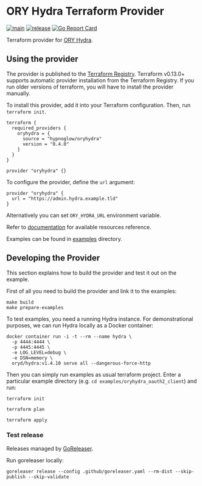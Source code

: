# ORY Hydra Terraform Provider

[![main](https://github.com/hypnoglow/terraform-provider-oryhydra/actions/workflows/main.yml/badge.svg)](https://github.com/hypnoglow/terraform-provider-oryhydra/actions/workflows/main.yml)
[![release](https://github.com/hypnoglow/terraform-provider-oryhydra/actions/workflows/release.yml/badge.svg)](https://github.com/hypnoglow/terraform-provider-oryhydra/actions/workflows/release.yml)
[![Go Report Card](https://goreportcard.com/badge/github.com/hypnoglow/terraform-provider-oryhydra)](https://goreportcard.com/report/github.com/hypnoglow/terraform-provider-oryhydra)

Terraform provider for [ORY Hydra](https://github.com/ory/hydra).

## Using the provider

The provider is published to the [Terraform Registry](https://registry.terraform.io/providers/hypnoglow/oryhydra/latest).
Terraform v0.13.0+ supports automatic provider installation from the Terraform Registry. If you run older versions of terraform, you
will have to install the provider manually.

To install this provider, add it into your Terraform configuration. Then, run `terraform init`.

```hcl
terraform {
  required_providers {
    oryhydra = {
      source = "hypnoglow/oryhydra"
      version = "0.4.0"
    }
  }
}

provider "oryhydra" {}
```

To configure the provider, define the `url` argument:

```hcl
provider "oryhydra" {
  url = "https://admin.hydra.example.tld"
}
```
 
Alternatively you can set `ORY_HYDRA_URL` environment variable.

Refer to [documentation](https://registry.terraform.io/providers/hypnoglow/oryhydra/latest/docs) for available resources reference.

Examples can be found in [examples](examples/) directory.

## Developing the Provider

This section explains how to build the provider and test it out on the example.

First of all you need to build the provider and link it to the examples:

```shell script
make build
make prepare-examples
```

To test examples, you need a running Hydra instance. For demonstrational purposes,
we can run Hydra locally as a Docker container:

```shell script
docker container run -i -t --rm --name hydra \
  -p 4444:4444 \
  -p 4445:4445 \
  -e LOG_LEVEL=debug \
  -e DSN=memory \
  oryd/hydra:v1.4.10 serve all --dangerous-force-http
```

Then you can simply run examples as usual terraform project. Enter a particular example directory (e.g. `cd examples/oryhydra_oauth2_client`)
and run:

```shell script
terraform init

terraform plan

terraform apply
```

### Test release

Releases managed by [GoReleaser](https://goreleaser.com/).

Run goreleaser locally:

```shell script
goreleaser release --config .github/goreleaser.yaml --rm-dist --skip-publish --skip-validate
```

